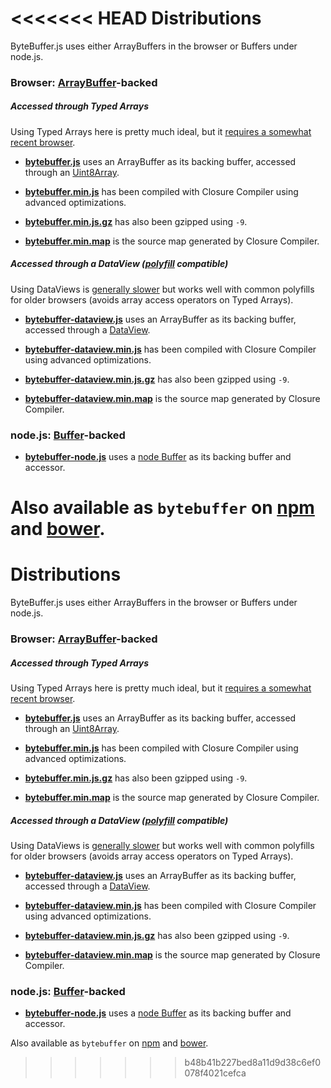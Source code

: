 <<<<<<< HEAD
Distributions
=============

ByteBuffer.js uses either ArrayBuffers in the browser or Buffers under node.js.

### Browser: [ArrayBuffer](https://developer.mozilla.org/de/docs/Web/JavaScript/Reference/Global_Objects/ArrayBuffer)-backed

##### Accessed through Typed Arrays

Using Typed Arrays here is pretty much ideal, but it [requires a somewhat recent browser](http://caniuse.com/#feat=typedarrays).

* **[bytebuffer.js](https://raw.githubusercontent.com/dcodeIO/ByteBuffer.js/master/dist/bytebuffer.js)**
  uses an ArrayBuffer as its backing buffer, accessed through an [Uint8Array](https://developer.mozilla.org/de/docs/Web/JavaScript/Reference/Global_Objects/Uint8Array).
  
* **[bytebuffer.min.js](https://raw.githubusercontent.com/dcodeIO/ByteBuffer.js/master/dist/bytebuffer.min.js)**
  has been compiled with Closure Compiler using advanced optimizations.
  
* **[bytebuffer.min.js.gz](https://raw.githubusercontent.com/dcodeIO/ByteBuffer.js/master/dist/bytebuffer.min.js.gz)**
  has also been gzipped using `-9`.
  
* **[bytebuffer.min.map](https://raw.githubusercontent.com/dcodeIO/ByteBuffer.js/master/dist/bytebuffer.min.map)**
  is the source map generated by Closure Compiler.

##### Accessed through a DataView ([polyfill](https://github.com/inexorabletash/polyfill/blob/master/typedarray.js) compatible)

Using DataViews is [generally slower](https://github.com/dcodeIO/ByteBuffer.js/issues/16) but works well with common polyfills for
older browsers (avoids array access operators on Typed Arrays).

* **[bytebuffer-dataview.js](https://raw.githubusercontent.com/dcodeIO/ByteBuffer.js/master/dist/bytebuffer-dataview.js)**
  uses an ArrayBuffer as its backing buffer, accessed through a [DataView](https://developer.mozilla.org/de/docs/Web/JavaScript/Reference/Global_Objects/DataView).

* **[bytebuffer-dataview.min.js](https://raw.githubusercontent.com/dcodeIO/ByteBuffer.js/master/dist/bytebuffer-dataview.min.js)**
  has been compiled with Closure Compiler using advanced optimizations.

* **[bytebuffer-dataview.min.js.gz](https://raw.githubusercontent.com/dcodeIO/ByteBuffer.js/master/dist/bytebuffer-dataview.min.js.gz)**
  has also been gzipped using `-9`.

* **[bytebuffer-dataview.min.map](https://raw.githubusercontent.com/dcodeIO/ByteBuffer.js/master/dist/bytebuffer-dataview.min.map)**
  is the source map generated by Closure Compiler.

### node.js: [Buffer](https://nodejs.org/api/buffer.html)-backed

* **[bytebuffer-node.js](https://raw.githubusercontent.com/dcodeIO/ByteBuffer.js/master/dist/bytebuffer-node.js)**
  uses a [node Buffer](https://nodejs.org/api/buffer.html) as its backing buffer and accessor.
  
Also available as `bytebuffer` on [npm](https://www.npmjs.org/package/bytebuffer) and
[bower](http://bower.io/search/?q=bytebuffer).
=======
Distributions
=============

ByteBuffer.js uses either ArrayBuffers in the browser or Buffers under node.js.

### Browser: [ArrayBuffer](https://developer.mozilla.org/de/docs/Web/JavaScript/Reference/Global_Objects/ArrayBuffer)-backed

##### Accessed through Typed Arrays

Using Typed Arrays here is pretty much ideal, but it [requires a somewhat recent browser](http://caniuse.com/#feat=typedarrays).

* **[bytebuffer.js](https://raw.githubusercontent.com/dcodeIO/ByteBuffer.js/master/dist/bytebuffer.js)**
  uses an ArrayBuffer as its backing buffer, accessed through an [Uint8Array](https://developer.mozilla.org/de/docs/Web/JavaScript/Reference/Global_Objects/Uint8Array).
  
* **[bytebuffer.min.js](https://raw.githubusercontent.com/dcodeIO/ByteBuffer.js/master/dist/bytebuffer.min.js)**
  has been compiled with Closure Compiler using advanced optimizations.
  
* **[bytebuffer.min.js.gz](https://raw.githubusercontent.com/dcodeIO/ByteBuffer.js/master/dist/bytebuffer.min.js.gz)**
  has also been gzipped using `-9`.
  
* **[bytebuffer.min.map](https://raw.githubusercontent.com/dcodeIO/ByteBuffer.js/master/dist/bytebuffer.min.map)**
  is the source map generated by Closure Compiler.

##### Accessed through a DataView ([polyfill](https://github.com/inexorabletash/polyfill/blob/master/typedarray.js) compatible)

Using DataViews is [generally slower](https://github.com/dcodeIO/ByteBuffer.js/issues/16) but works well with common polyfills for
older browsers (avoids array access operators on Typed Arrays).

* **[bytebuffer-dataview.js](https://raw.githubusercontent.com/dcodeIO/ByteBuffer.js/master/dist/bytebuffer-dataview.js)**
  uses an ArrayBuffer as its backing buffer, accessed through a [DataView](https://developer.mozilla.org/de/docs/Web/JavaScript/Reference/Global_Objects/DataView).

* **[bytebuffer-dataview.min.js](https://raw.githubusercontent.com/dcodeIO/ByteBuffer.js/master/dist/bytebuffer-dataview.min.js)**
  has been compiled with Closure Compiler using advanced optimizations.

* **[bytebuffer-dataview.min.js.gz](https://raw.githubusercontent.com/dcodeIO/ByteBuffer.js/master/dist/bytebuffer-dataview.min.js.gz)**
  has also been gzipped using `-9`.

* **[bytebuffer-dataview.min.map](https://raw.githubusercontent.com/dcodeIO/ByteBuffer.js/master/dist/bytebuffer-dataview.min.map)**
  is the source map generated by Closure Compiler.

### node.js: [Buffer](https://nodejs.org/api/buffer.html)-backed

* **[bytebuffer-node.js](https://raw.githubusercontent.com/dcodeIO/ByteBuffer.js/master/dist/bytebuffer-node.js)**
  uses a [node Buffer](https://nodejs.org/api/buffer.html) as its backing buffer and accessor.
  
Also available as `bytebuffer` on [npm](https://www.npmjs.org/package/bytebuffer) and
[bower](http://bower.io/search/?q=bytebuffer).
>>>>>>> b48b41b227bed8a11d9d38c6ef0078f4021cefca
